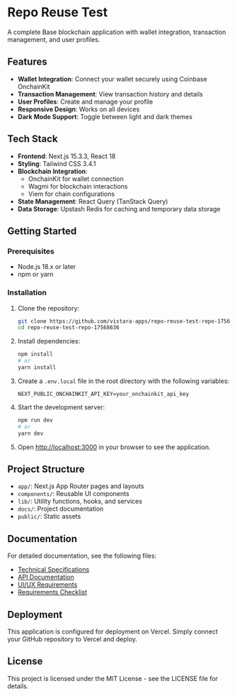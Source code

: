 # Repo Reuse Test

A complete Base blockchain application with wallet integration, transaction management, and user profiles.

## Features

- **Wallet Integration**: Connect your wallet securely using Coinbase OnchainKit
- **Transaction Management**: View transaction history and details
- **User Profiles**: Create and manage your profile
- **Responsive Design**: Works on all devices
- **Dark Mode Support**: Toggle between light and dark themes

## Tech Stack

- **Frontend**: Next.js 15.3.3, React 18
- **Styling**: Tailwind CSS 3.4.1
- **Blockchain Integration**: 
  - OnchainKit for wallet connection
  - Wagmi for blockchain interactions
  - Viem for chain configurations
- **State Management**: React Query (TanStack Query)
- **Data Storage**: Upstash Redis for caching and temporary data storage

## Getting Started

### Prerequisites

- Node.js 18.x or later
- npm or yarn

### Installation

1. Clone the repository:
   ```bash
   git clone https://github.com/vistara-apps/repo-reuse-test-repo-17568636.git
   cd repo-reuse-test-repo-17568636
   ```

2. Install dependencies:
   ```bash
   npm install
   # or
   yarn install
   ```

3. Create a `.env.local` file in the root directory with the following variables:
   ```
   NEXT_PUBLIC_ONCHAINKIT_API_KEY=your_onchainkit_api_key
   ```

4. Start the development server:
   ```bash
   npm run dev
   # or
   yarn dev
   ```

5. Open [http://localhost:3000](http://localhost:3000) in your browser to see the application.

## Project Structure

- `app/`: Next.js App Router pages and layouts
- `components/`: Reusable UI components
- `lib/`: Utility functions, hooks, and services
- `docs/`: Project documentation
- `public/`: Static assets

## Documentation

For detailed documentation, see the following files:

- [Technical Specifications](docs/technical-specifications.md)
- [API Documentation](docs/api-documentation.md)
- [UI/UX Requirements](docs/ui-ux-requirements.md)
- [Requirements Checklist](docs/requirements-checklist.md)

## Deployment

This application is configured for deployment on Vercel. Simply connect your GitHub repository to Vercel and deploy.

## License

This project is licensed under the MIT License - see the LICENSE file for details.

